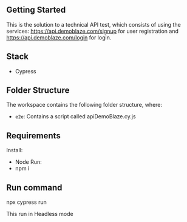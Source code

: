 ## Getting Started

This is the solution to a technical API test, which consists of using the services: https://api.demoblaze.com/signup for user registration and https://api.demoblaze.com/login for login.

## Stack

- Cypress

## Folder Structure

The workspace contains the following folder structure, where:

- `e2e`: Contains a script called apiDemoBlaze.cy.js

## Requirements

Install:
- Node
Run:
- npm i

## Run command

npx cypress run 

This run in Headless mode

